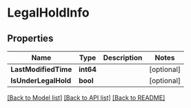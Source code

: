 # LegalHoldInfo

## Properties

Name | Type | Description | Notes
------------ | ------------- | ------------- | -------------
**LastModifiedTime** | **int64** |  | [optional] 
**IsUnderLegalHold** | **bool** |  | [optional] 

[[Back to Model list]](../README.md#documentation-for-models) [[Back to API list]](../README.md#documentation-for-api-endpoints) [[Back to README]](../README.md)


